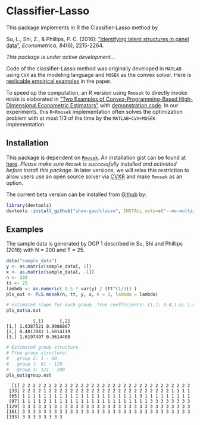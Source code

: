 # Classifier-Lasso

<!-- badges: start -->
<!-- badges: end -->

This package implements in R the Classifier-Lasso method by

Su, L., Shi, Z., & Phillips, P. C. (2016): ["Identifying latent structures in panel data"](https://onlinelibrary.wiley.com/doi/abs/10.3982/ECTA12560),  *Econometrica*, *84*(6), 2215-2264.



*This package is under active development...*



Code of the classifier-Lasso method was originally developed in `MATLAB` using `CVX` as the modeling language and `MOSEK` as the convex solver. Here is [replicable empirical examples](https://zhentaoshi.github.io/C-Lasso) in the paper. 

To speed up the computation, an R version using `Rmosek` to directly invoke `MOSEK` is elaborated in ["Two Examples of Convex-Programming-Based High-Dimensional Econometric Estimators"](https://arxiv.org/abs/1806.10423) with [demonstration code](https://github.com/zhan-gao/convex_prog_in_econometrics). In our experiments, this `R+Rmosek` implementation often solves the optimization problem with at most 1/3 of the time by the `MATLAB+CVX+MOSEK` implementation.



## Installation

This package is dependent on [`Rmosek`](https://cran.r-project.org/web/packages/Rmosek/index.html). An installation gist can be found at [here](https://gist.github.com/mikelove/67ea44d5be5a053e599257fe357483dc ). *Please make sure `Rmosek` is successfully installed and activated before install this package*. In later versions, we will relax this restriction to allow users use an open source solver via [CVXR](https://github.com/anqif/CVXR) and make `Rmosek` as an option.

The current beta version can be installed from [Github](https://CRAN.R-project.org) by:

``` r
library(devtools)
devtools::install_github("zhan-gao/classo", INSTALL_opts=c("--no-multiarch"))
```

## Examples

The sample data is generated by DGP 1 described in Su, Shi and Phillips (2016) with N = 200 and T = 25.

```r
data("sample_data")
y <- as.matrix(sample_data[, 1])
x <- as.matrix(sample_data[, -1])
n <- 200
tt <- 25
lambda <- as.numeric( 0.5 * var(y) / (tt^(1/3)) )
pls_out <- PLS.mosek(n, tt, y, x, K = 3, lambda = lambda)

# estimated slope for each group. True coefficients: [1,1; 0.4,1.6; 1.6,0.4]
pls_out$a.out 
```

```
          [,1]      [,2]
[1,] 1.0387521 0.9986867
[2,] 0.4017041 1.6014119
[3,] 1.6197497 0.3614408
```

```R
# Estimated group structure
# True group structure:
# 	group 2: 1 - 60
# 	group 1: 61 - 120
# 	group 3: 121 - 200
pls_out$group.est
```

```
  [1] 2 2 2 2 2 2 2 2 2 2 2 2 2 2 2 2 2 2 2 2 2 2 2 2 2 2 2 2 2 2 2 2
 [33] 2 2 2 2 1 2 2 2 2 2 2 2 2 2 2 2 2 2 2 2 2 2 2 2 2 2 2 2 1 1 1 1
 [65] 1 1 1 1 1 1 1 1 1 1 1 1 1 1 1 1 1 1 1 1 1 1 3 1 1 1 1 1 1 1 1 1
 [97] 1 1 1 1 2 1 1 1 1 1 1 1 1 1 1 1 1 1 1 1 1 1 1 1 3 3 3 3 3 3 3 3
[129] 3 3 3 3 3 1 3 1 3 3 3 3 3 3 3 3 3 3 3 3 3 3 3 3 3 3 3 3 3 3 3 3
[161] 3 3 3 3 3 3 3 3 3 3 3 3 3 3 3 3 3 3 3 3 3 3 3 3 3 3 3 3 3 3 3 3
[193] 3 3 3 3 3 3 3 3
```

